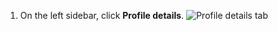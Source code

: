1. On the left sidebar, click **Profile details**.
   ![Profile details tab](/assets/images/help/sponsors/profile-tab.png)
